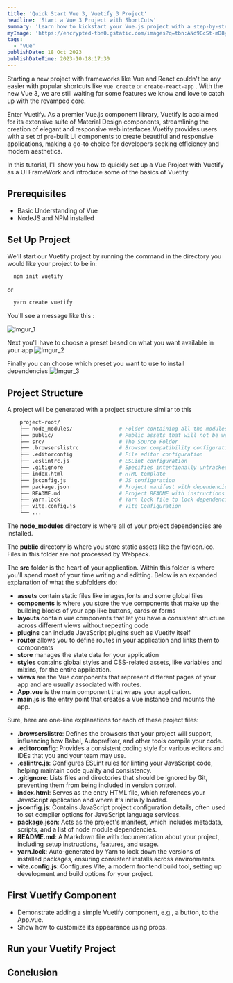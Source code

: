 ```yaml
---
title: 'Quick Start Vue 3, Vuetify 3 Project'
headline: 'Start a Vue 3 Project with ShortCuts'
summary: 'Learn how to kickstart your Vue.js project with a step-by-step guide to building a Vue application with command line shortcuts'
myImage: 'https://encrypted-tbn0.gstatic.com/images?q=tbn:ANd9GcSt-mD8yJm2YRM3ls1pbiXAEJ_eoLN47IgW8w&usqp=CAU'
tags:
  - "vue"
publishDate: 18 Oct 2023
publishDateTime: 2023-10-18:17:30
---
```


Starting a new project with frameworks like Vue and React couldn't be any easier with popular shortcuts like `vue create` or `create-react-app` . With the new Vue 3, we are still waiting for some features we know and love to catch up with the revamped core.

Enter Vuetify. As a premier Vue.js component library, Vuetify is acclaimed for its extensive suite of Material Design components, streamlining the creation of elegant and responsive web interfaces.Vuetify provides users with a set of pre-built UI components to create beautiful and responsive applications, making a go-to choice for developers seeking efficiency and modern aesthetics. 

In this tutorial, I'll show you how to quickly set up a Vue Project with Vuetify as a UI FrameWork and introduce some of the basics of Vuetify.

## Prerequisites 

- Basic Understanding of Vue
- NodeJS and NPM installed 

## Set Up Project

We'll start our Vuetify project by running the command in the directory you would like your project to be in: 

```bash
  npm init vuetify
```

or 

```bash
  yarn create vuetify
```

You'll see a message like this : 

![Imgur_1](https://i.imgur.com/avyri9S.png)

Next you'll have to choose a preset based on what you want available in your app
![Imgur_2](https://i.imgur.com/YeggS2X.png)

Finally you can choose which preset you want to use to install dependencies 
![Imgur_3](https://i.imgur.com/SXZEoh5.png)

## Project Structure 

A project will be generated with a project structure similar to this 

```bash
    project-root/
    ├── node_modules/               # Folder containing all the modules installed by npm/yarn
    ├── public/                     # Public assets that will not be webpack-processed
    ├── src/                        # The Source Folder 
    ├── .browserslistrc             # Browser compatibility configuration
    ├── .editorconfig               # File editor configuration
    ├── .eslintrc.js                # ESLint configuration
    ├── .gitignore                  # Specifies intentionally untracked files to ignore by Git
    ├── index.html                  # HTML template
    ├── jsconfig.js                 # JS configuration
    ├── package.json                # Project manifest with dependencies and scripts
    ├── README.md                   # Project README with instructions
    ├── yarn.lock                   # Yarn lock file to lock dependencies
    ├── vite.config.js              # Vite Configuration
    └── ...
```

The **node_modules** directory is where all of your project dependencies are installed.

The **public** directory is where you store static assets like the favicon.ico. Files in this folder are not processed by Webpack.

The **src** folder is the heart of your application. Within this folder is where you'll spend most of your time writing and editting. Below is an expanded explanation of what the subfolders do:

- **assets** contain static files like images,fonts and some global files
- **components** is where you store the vue components that make up the building blocks of your app like buttons, cards or forms
- **layouts** contain vue components that let you have a consistent structure across different views without repeating code
- **plugins** can include JavaScript plugins such as Vuetify itself 
- **router** allows you to define routes in your application and links them to components
- **store** manages the state data for your application
- **styles** contains global styles and CSS-related assets, like variables and mixins, for the entire application.
- **views** are the Vue components that represent different pages of your app and are usually associated with routes.
- **App.vue** is the main component that wraps your application.
- **main.js**  is the entry point that creates a Vue instance and mounts the app.

Sure, here are one-line explanations for each of these project files:

- **.browserslistrc**: Defines the browsers that your project will support, influencing how Babel, Autoprefixer, and other tools compile your code.
- **.editorconfig**: Provides a consistent coding style for various editors and IDEs that you and your team may use.
- **.eslintrc.js**: Configures ESLint rules for linting your JavaScript code, helping maintain code quality and consistency.
- **.gitignore**: Lists files and directories that should be ignored by Git, preventing them from being included in version control.
- **index.html**: Serves as the entry HTML file, which references your JavaScript application and where it's initially loaded.
- **jsconfig.js**: Contains JavaScript project configuration details, often used to set compiler options for JavaScript language services.
- **package.json**: Acts as the project's manifest, which includes metadata, scripts, and a list of node module dependencies.
- **README.md**: A Markdown file with documentation about your project, including setup instructions, features, and usage.
- **yarn.lock**: Auto-generated by Yarn to lock down the versions of installed packages, ensuring consistent installs across environments.
- **vite.config.js**: Configures Vite, a modern frontend build tool, setting up development and build options for your project.

## First Vuetify Component

- Demonstrate adding a simple Vuetify component, e.g., a button, to the App.vue.
- Show how to customize its appearance using props.

## Run your Vuetify Project


## Conclusion